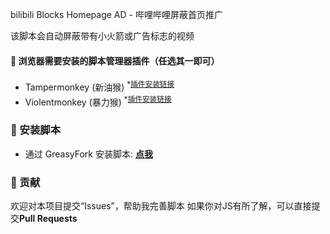 bilibili Blocks Homepage AD - 哔哩哔哩屏蔽首页推广

该脚本会自动屏蔽带有小火箭或广告标志的视频

#### :see_no_evil: 浏览器需要安装的脚本管理器插件（任选其一即可）

* Tampermonkey (新油猴) <sup>*<a href="https://www.tampermonkey.net/">插件安装链接</a></sup>  
* Violentmonkey (暴力猴) <sup>*<a href="https://violentmonkey.github.io/get-it/">插件安装链接</a></sup>  

### :page_facing_up: 安装脚本

* 通过 GreasyFork 安装脚本: **[点我](https://greasyfork.org/zh-CN/scripts/533327)**

### :rocket: 贡献
欢迎对本项目提交“Issues”，帮助我完善脚本
如果你对JS有所了解，可以直接提交**Pull Requests**
